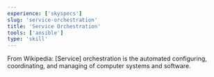 ```yaml
---
experience: ['skyspecs']
slug: 'service-orchestration'
title: 'Service Orchestration'
tools: ['ansible']
type: 'skill'
---
```

From Wikipedia: [Service] orchestration is the automated configuring, coordinating, and managing of computer systems and software.